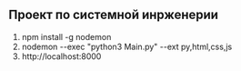 ## Проект по системной инрженерии
1. npm install -g nodemon
2. nodemon --exec "python3 Main.py" --ext py,html,css,js
3. http://localhost:8000
